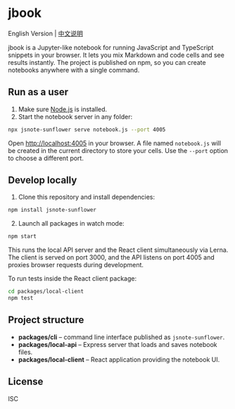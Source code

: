 # jbook

English Version | [中文说明](./README.zh.md)

jbook is a Jupyter-like notebook for running JavaScript and TypeScript snippets in your browser. It lets you mix Markdown and code cells and see results instantly. The project is published on npm, so you can create notebooks anywhere with a single command.

## Run as a user

1. Make sure [Node.js](https://nodejs.org/) is installed.
2. Start the notebook server in any folder:

```bash
npx jsnote-sunflower serve notebook.js --port 4005
```

Open <http://localhost:4005> in your browser. A file named `notebook.js` will be created in the current directory to store your cells. Use the `--port` option to choose a different port.

## Develop locally

1. Clone this repository and install dependencies:

```bash
npm install jsnote-sunflower
```

2. Launch all packages in watch mode:

```bash
npm start
```

This runs the local API server and the React client simultaneously via Lerna. The client is served on port 3000, and the API listens on port 4005 and proxies browser requests during development.

To run tests inside the React client package:

```bash
cd packages/local-client
npm test
```

## Project structure

- **packages/cli** – command line interface published as `jsnote-sunflower`.
- **packages/local-api** – Express server that loads and saves notebook files.
- **packages/local-client** – React application providing the notebook UI.

## License

ISC
